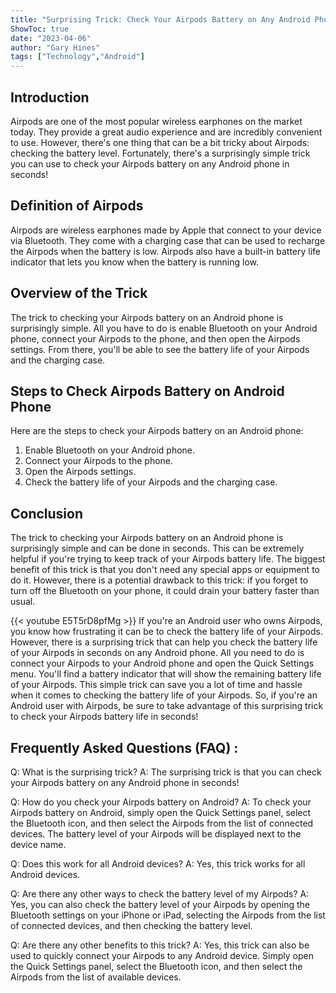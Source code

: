 ```yaml
---
title: "Surprising Trick: Check Your Airpods Battery on Any Android Phone in Seconds!"
ShowToc: true 
date: "2023-04-06"
author: "Gary Hines" 
tags: ["Technology","Android"]
---
```

## Introduction

Airpods are one of the most popular wireless earphones on the market today. They provide a great audio experience and are incredibly convenient to use. However, there's one thing that can be a bit tricky about Airpods: checking the battery level. Fortunately, there's a surprisingly simple trick you can use to check your Airpods battery on any Android phone in seconds!

## Definition of Airpods

Airpods are wireless earphones made by Apple that connect to your device via Bluetooth. They come with a charging case that can be used to recharge the Airpods when the battery is low. Airpods also have a built-in battery life indicator that lets you know when the battery is running low.

## Overview of the Trick

The trick to checking your Airpods battery on an Android phone is surprisingly simple. All you have to do is enable Bluetooth on your Android phone, connect your Airpods to the phone, and then open the Airpods settings. From there, you'll be able to see the battery life of your Airpods and the charging case.

## Steps to Check Airpods Battery on Android Phone

Here are the steps to check your Airpods battery on an Android phone:

1. Enable Bluetooth on your Android phone.
2. Connect your Airpods to the phone.
3. Open the Airpods settings.
4. Check the battery life of your Airpods and the charging case.

## Conclusion

The trick to checking your Airpods battery on an Android phone is surprisingly simple and can be done in seconds. This can be extremely helpful if you're trying to keep track of your Airpods battery life. The biggest benefit of this trick is that you don't need any special apps or equipment to do it. However, there is a potential drawback to this trick: if you forget to turn off the Bluetooth on your phone, it could drain your battery faster than usual.

{{< youtube E5T5rD8pfMg >}} 
If you're an Android user who owns Airpods, you know how frustrating it can be to check the battery life of your Airpods. However, there is a surprising trick that can help you check the battery life of your Airpods in seconds on any Android phone. All you need to do is connect your Airpods to your Android phone and open the Quick Settings menu. You'll find a battery indicator that will show the remaining battery life of your Airpods. This simple trick can save you a lot of time and hassle when it comes to checking the battery life of your Airpods. So, if you're an Android user with Airpods, be sure to take advantage of this surprising trick to check your Airpods battery life in seconds!

## Frequently Asked Questions (FAQ) :
Q: What is the surprising trick?
A: The surprising trick is that you can check your Airpods battery on any Android phone in seconds! 

Q: How do you check your Airpods battery on Android?
A: To check your Airpods battery on Android, simply open the Quick Settings panel, select the Bluetooth icon, and then select the Airpods from the list of connected devices. The battery level of your Airpods will be displayed next to the device name.

Q: Does this work for all Android devices?
A: Yes, this trick works for all Android devices.

Q: Are there any other ways to check the battery level of my Airpods?
A: Yes, you can also check the battery level of your Airpods by opening the Bluetooth settings on your iPhone or iPad, selecting the Airpods from the list of connected devices, and then checking the battery level.

Q: Are there any other benefits to this trick?
A: Yes, this trick can also be used to quickly connect your Airpods to any Android device. Simply open the Quick Settings panel, select the Bluetooth icon, and then select the Airpods from the list of available devices.


